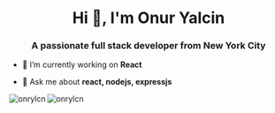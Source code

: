<h1 align="center">Hi 👋, I'm Onur Yalcin</h1>
<h3 align="center">A passionate full stack developer from New York City</h3>


- 🔭 I’m currently working on **React**

- 💬 Ask me about **react, nodejs, expressjs**




<p><img align="left" src="https://github-readme-stats.vercel.app/api/top-langs?username=onrylcn&show_icons=true&locale=en&layout=compact" alt="onrylcn" /></p>


<p><img align="center" src="https://github-readme-streak-stats.herokuapp.com/?user=onrylcn&" alt="onrylcn" /></p>
